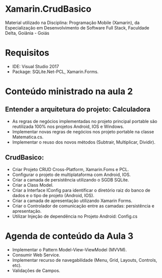 # Xamarin.CrudBasico
Material utilizado na Disciplina: Programação Mobile (Xamarin), da Especialização em Desenvolvimento de Software Full Stack, Faculdade Delta, Goiânia - Goiás

# Requisitos 
- IDE: Visual Studio 2017
- Package: SQLite.Net-PCL, Xamarin.Forms.

# Conteúdo ministrado na aula 2
## Entender a arquitetura do projeto: Calculadora
- As regras de negócios implementadas no projeto principal portable  são reutilizada 100% nos projetos Android, IOS e Windows.
- Implementar novas regras de negócios nos projeto portable na classe Matematica.cs.
- Implementar o reuso dos novos métodos (Subtrair, Multiplicar, Dividir).
## CrudBasico:
- Criar Projeto CRUD Cross-Platform, Xamarin.Foms e PCL.
- Configurar o projeto de multiplataforma com Android, IOS.
- Criar a camada de persistência utilizando o SGDB SQLite.
- Criar a Class Model.
- Criar a Interface IConfig para identificar o diretório raiz do banco de dados e o tipo de projeto (Android, IOS).
- Criar a camada de apresentação utilizando Xamarin Forms.
- Criar o Controlador de comunicação entre as camadas: persistência  e apresentação.
- Utilizar Injeção de dependência no Projeto Android: Config.cs

# Agenda de conteúdo da Aula 3 
- Implementar o Pattern Model-View-ViewModel (MVVM).
- Consumir Web Service.
- Implementar recurso de navegabilidade (Menu, Grid, Layouts, Controls, etc).
- Validações de Campos.









